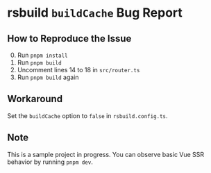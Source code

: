 # rsbuild `buildCache` Bug Report

## How to Reproduce the Issue

0. Run `pnpm install`
1. Run `pnpm build`
2. Uncomment lines 14 to 18 in `src/router.ts`
3. Run `pnpm build` again

## Workaround

Set the `buildCache` option to `false` in `rsbuild.config.ts`.

## Note

This is a sample project in progress. You can observe basic Vue SSR behavior by running `pnpm dev`.
